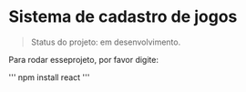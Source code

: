 <h1>Sistema de cadastro de jogos</h1>

> Status do projeto: em desenvolvimento.

Para rodar esseprojeto, por favor digite:

'''
npm install react
'''
